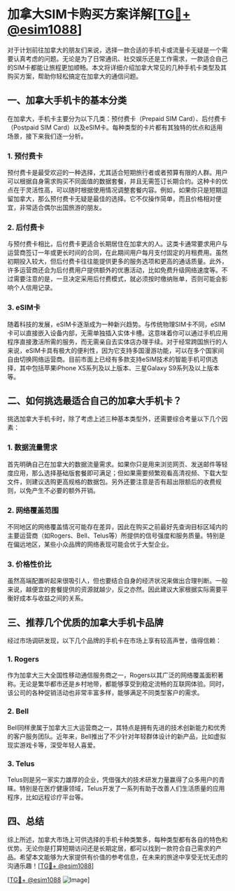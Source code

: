 # 加拿大SIM卡购买方案详解[[TG💪+ @esim1088](https://t.me/s/esim1088)]

对于计划前往加拿大的朋友们来说，选择一款合适的手机卡或流量卡无疑是一个需要认真考虑的问题。无论是为了日常通讯、社交娱乐还是工作需求，一款适合自己的SIM卡都能让旅程更加顺畅。本文将详细介绍加拿大常见的几种手机卡类型及其购买方案，帮助你轻松搞定在加拿大的通信问题。

## 一、加拿大手机卡的基本分类

在加拿大，手机卡主要分为以下几类：预付费卡（Prepaid SIM Card）、后付费卡（Postpaid SIM Card）以及eSIM卡。每种类型的卡片都有其独特的优点和适用场景，接下来我们逐一分析。

### 1. 预付费卡

预付费卡是最受欢迎的一种选择，尤其适合短期旅行者或者预算有限的人群。用户可以根据自身需求购买不同面值的数据套餐，并且无需签订长期合约。这种卡的优点在于灵活性高，可以随时根据使用情况调整套餐内容。例如，如果你只是短期逗留加拿大，那么预付费卡无疑是最佳的选择。它不仅操作简单，而且价格相对便宜，非常适合偶尔出国旅游的朋友。

### 2. 后付费卡

与预付费卡相比，后付费卡更适合长期居住在加拿大的人。这类卡通常要求用户与运营商签订一年或更长时间的合同，在此期间用户每月支付固定的月租费用。虽然初期投入较大，但后付费卡往往能提供更多的服务选项和更高的通话质量。此外，许多运营商还会为后付费用户提供额外的优惠活动，比如免费升级网络速度等。不过需要注意的是，一旦决定采用后付费模式，就必须按时缴纳账单，否则可能会影响个人信用记录。

### 3. eSIM卡

随着科技的发展，eSIM卡逐渐成为一种新兴趋势。与传统物理SIM卡不同，eSIM卡可以直接嵌入设备内部，无需单独插入实体卡槽。这意味着你可以通过手机应用程序直接激活所需的服务，而无需亲自去实体店办理手续。对于经常跨国旅行的人来说，eSIM卡具有极大的便利性，因为它支持多国漫游功能，可以在多个国家间自由切换网络运营商。目前市面上已经有多款支持eSIM技术的智能手机可供选择，其中包括苹果iPhone XS系列及以上版本、三星Galaxy S9系列及以上版本等。

## 二、如何挑选最适合自己的加拿大手机卡？

挑选加拿大手机卡时，除了考虑上述三种基本类型外，还需要综合考量以下几个因素：

### 1. 数据流量需求

首先明确自己在加拿大的数据流量需求。如果你只是用来浏览网页、发送邮件等轻度应用，那么选择基础版套餐即可满足；但如果需要频繁观看高清视频、下载大型文件，则建议选购更高规格的数据包。另外还要注意是否有超出限额后的收费规则，以免产生不必要的额外开销。

### 2. 网络覆盖范围

不同地区的网络覆盖情况可能存在差异，因此在购买之前最好先查询目标区域内的主要运营商（如Rogers、Bell、Telus等）所提供的信号强度和服务质量。特别是在偏远地区，某些小众品牌的网络表现可能会优于大型企业。

### 3. 价格性价比

虽然高端配置听起来很吸引人，但也要结合自身的经济状况来做出合理判断。一般来说，越便宜的套餐提供的资源就越少，反之亦然。因此建议大家根据实际需要平衡好成本与收益之间的关系。

## 三、推荐几个优质的加拿大手机卡品牌

经过市场调研发现，以下几个品牌的手机卡在市场上享有较高声誉，值得信赖：

### 1. Rogers

作为加拿大三大全国性移动通信服务商之一，Rogers以其广泛的网络覆盖面积著称。无论是繁华都市还是乡村地带，都能够享受到稳定流畅的互联网体验。同时，该公司的各种促销活动也非常丰富多样，能够满足不同类型客户的需求。

### 2. Bell

Bell同样隶属于加拿大三大运营商之一，其特点是拥有先进的技术创新能力和优秀的客户服务团队。近年来，Bell推出了不少针对年轻群体设计的新产品，比如虚拟现实游戏卡等，深受年轻人喜爱。

### 3. Telus

Telus则是另一家实力雄厚的企业，凭借强大的技术研发力量赢得了众多用户的青睐。特别是在医疗健康领域，Telus开发了一系列有助于改善人们生活质量的应用程序，比如远程诊疗平台等。

## 四、总结

综上所述，加拿大市场上可供选择的手机卡种类繁多，每种类型都有各自的特色和优势。无论你是打算短期访问还是长期定居，都可以找到一款符合自己需求的产品。希望本文能够为大家提供有价值的参考信息，在未来的旅途中享受无忧无虑的沟通乐趣！[[TG💪+ @esim1088](https://t.me/s/esim1088)]

[[TG💪+ @esim1088](https://t.me/s/esim1088) ![Image](https://i.postimg.cc/4NQfJmqS/Snipaste-2025-05-13-00-14-12.png)]